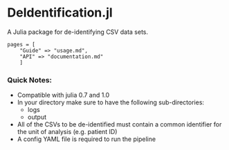 # DeIdentification.jl

A Julia package for de-identifying CSV data sets.

```@contents
pages = [
    "Guide" => "usage.md",
    "API" => "documentation.md"
    ]
```

### Quick Notes:
* Compatible with julia 0.7 and 1.0
* In your directory make sure to have the following sub-directories:
  * logs
  * output
* All of the CSVs to be de-identified must contain a common identifier for the unit of analysis (e.g. patient ID)
* A config YAML file is required to run the pipeline

